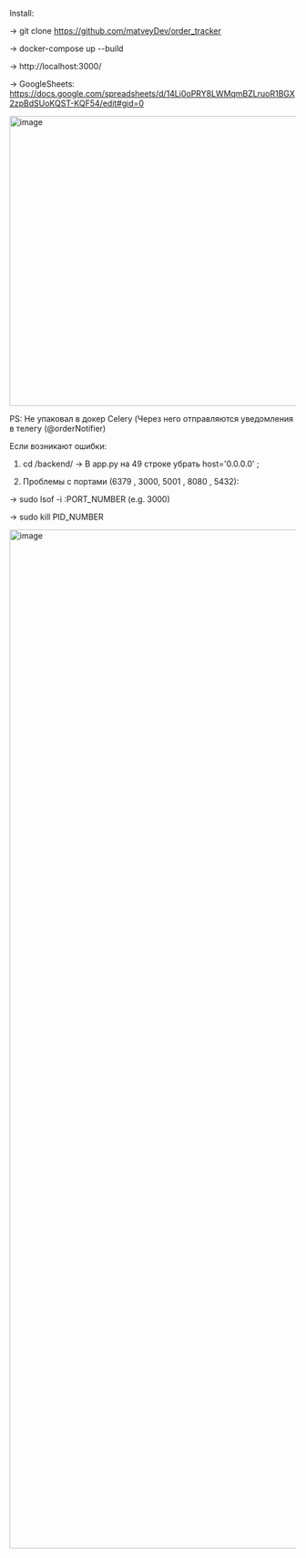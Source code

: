 Install:

-> git clone https://github.com/matveyDev/order_tracker

-> docker-compose up --build

-> http://localhost:3000/

-> GoogleSheets: https://docs.google.com/spreadsheets/d/14Li0oPRY8LWMqmBZLruoR1BGX2zpBdSUoKQST-KQF54/edit#gid=0

<img width="508" alt="image" src="https://user-images.githubusercontent.com/99687428/174513026-1a9362f9-2b0f-47de-8187-b588b9c8de0b.png">

PS: Не упаковал в докер Celery (Через него отправляются уведомления в телегу (@orderNotifier)

Если возникают ошибки:

1) cd /backend/ -> В app.py на 49 строке убрать host='0.0.0.0' ;

2) Проблемы с портами (6379 , 3000, 5001 , 8080 , 5432):

-> sudo lsof -i :PORT_NUMBER (e.g. 3000) 

-> sudo kill PID_NUMBER



<img width="1786" alt="image" src="https://user-images.githubusercontent.com/99687428/174512848-9852f708-9d64-4f61-a42f-111b09777cb7.png">
